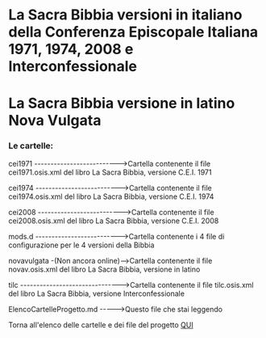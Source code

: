 # La Sacra Bibbia versioni in italiano della Conferenza Episcopale Italiana 1971, 1974, 2008 e Interconfessionale
# La Sacra Bibbia versione in latino Nova Vulgata

### Le cartelle:

cei1971 -------------------------->Cartella contenente il file cei1971.osis.xml del libro La Sacra Bibbia, versione C.E.I. 1971

cei1974 -------------------------->Cartella contenente il file cei1974.osis.xml del libro La Sacra Bibbia, versione C.E.I. 1974

cei2008 -------------------------->Cartella contenente il file cei2008.osis.xml del libro La Sacra Bibbia, versione C.E.I. 2008

mods.d -------------------------->Cartella contenente i 4 file di configurazione per le 4 versioni della Bibbia

novavulgata -(Non ancora online)-->Cartella contenente il file novav.osis.xml del libro La Sacra Bibbia, versione in latino

tilc ------------------------------->Cartella contenente il file tilc.osis.xml del libro La Sacra Bibbia, versione Interconfessionale

ElencoCartelleProgetto.md ----->Questo file che stai leggendo

Torna all'elenco delle cartelle e dei file del progetto [QUI](https://github.com/EmanueleTinari/OsisITA_LAT)
